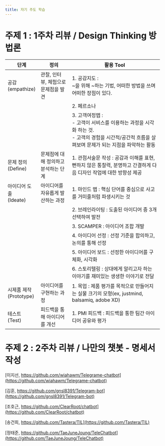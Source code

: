 ```yaml
---
title: 자기 주도 학습
---
```


# 주제 1 : 1주차 리뷰 / Design Thinking 방법론

| 단계          | 정의 | 활용 Tool |
| ------------- | ---- | --------- |
| 공감<br />(empathize) | 관찰, 인터뷰, 체험으로 문제점을 발견 | 1. 공감지도 :<br />~을 위해 ~하는 기법, 어떠한 방법을 쓰며 어떠한 장점이 있다. |
|									||2. 페르소나|
|	||3. 고객여정맵 :<br /> - 고객이 서비스를 이용하는 과정을 시각화 하는 것.<br />- 고객의 경험을 시간적/공간적 흐름을 살펴보며 문제가 되는 지점을 파악하는 활동|
| 문제 정의<br />(Define) | 문제점에 대해 정의하고 분석하는 단계 | 1. 관점서술문 작성 : 공감과 이해를 표현, 뻔하지 않은 통찰력, 분명하고 간결하게 다음 디자인 작업에 대한 방향성 제공 |
| 아이디어 도출<br />(Ideate) | 아이디어를 자유롭게 발산하는 과정 | 1. 마인드 맵 : 핵심 단어를 중심으로 사고를 거미줄처럼 파생시키는 것 |
|  |  | 2. 브레인라이팅 : 도출된 아이디어 중 3개 선택하여 발전 |
|  |  | 3. SCAMPER : 아이디어 조합 개발 |
|  |  | 4. 아이디어 선정 : 선정 기준을 합의하고, 논의를 통해 선정 |
|  |  | 5. 아이디어 보드 : 선정한 아이디어를 구체화, 시각화 |
|  |  | 6. 스토리텔링 : 상대에게 알리고자 하는 이야기를 재미있는 생생한 이야기로 전달 |
| 시제품 제작<br />(Prototype) | 아이디어를 구현하는 과정 | 1. 목업 : 제품 평가를 목적으로 만들어지는 실물 크기의 모형(ex, justmind, balsamiq, adobe XD) |
| 테스트<br />(Test) | 피드백을 통해 아이디어를 개선 | 1. PMI 피드백 : 피드백을 통한 팀간 아이디어 공유와 평가 |

# 주제 2 : 2주차 리뷰 / 나만의 챗봇 - 명세서 작성

[이지선, https://github.com/wiahawm/Telegrame-chatbot](https://github.com/wiahawm/Telegrame-chatbot)

[김훈, https://github.com/gnsl8391/Telegram-bot](https://github.com/gnsl8391/Telegram-bot)

[조호근, https://github.com/ClearRoot/chatbot](https://github.com/ClearRoot/chatbot)

[송건희, https://github.com/Tastera/TIL](https://github.com/Tastera/TIL)

[정태준, https://github.com/TaeJuneJoung/TeleChatbot](https://github.com/TaeJuneJoung/TeleChatbot)

